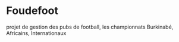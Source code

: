 # Foudefoot
projet de gestion des pubs de football, les championnats Burkinabé, Africains,  Internationaux
